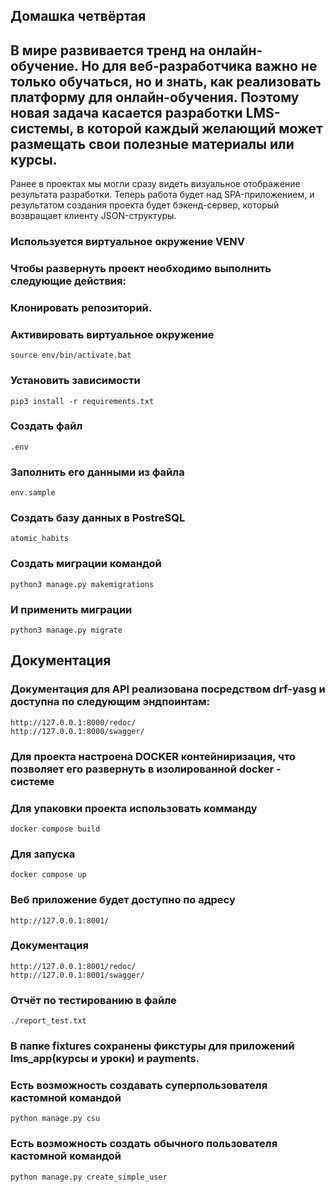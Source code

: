 ## Домашка четвёртая
## В мире развивается тренд на онлайн-обучение. Но для веб-разработчика важно не только обучаться, но и знать, как реализовать платформу для онлайн-обучения. Поэтому новая задача касается разработки LMS-системы, в которой каждый желающий может размещать свои полезные материалы или курсы.

Ранее в проектах мы могли сразу видеть визуальное отображение результата разработки. Теперь работа будет над SPA-приложением, и результатом создания проекта будет бэкенд-сервер, который возвращает клиенту JSON-структуры.
### Используется виртуальное окружение VENV
### Чтобы развернуть проект необходимо выполнить следующие действия:
### Клонировать репозиторий.
### Активировать виртуальное окружение
    source env/bin/activate.bat
### Установить зависимости 
    pip3 install -r requirements.txt
### Создать файл 
    .env
### Заполнить его данными из файла
    env.sample
### Создать базу данных в PostreSQL
    atomic_habits
### Создать миграции командой
    python3 manage.py makemigrations
### И применить миграции
    python3 manage.py migrate
    
## Документация
### Документация для API реализована посредством drf-yasg и доступна по следующим эндпоинтам:
    http://127.0.0.1:8000/redoc/
    http://127.0.0.1:8000/swagger/
### Для проекта настроена DOCKER контейниризация, что позволяет его развернуть в изолированной docker - системе
### Для упаковки проекта использовать комманду
    docker compose build
### Для запуска
    docker compose up
### Веб приложение будет доступно по адресу
    http://127.0.0.1:8001/
### Документация
    http://127.0.0.1:8001/redoc/
    http://127.0.0.1:8001/swagger/
### Отчёт по тестированию в файле
    ./report_test.txt
### В папке fixtures сохранены фикстуры для приложений lms_app(курсы и уроки) и payments.
### Есть возможность создавать суперпользователя кастомной командой 
    python manage.py csu
### Есть возможность создать обычного пользователя кастомной командой 
    python manage.py create_simple_user

